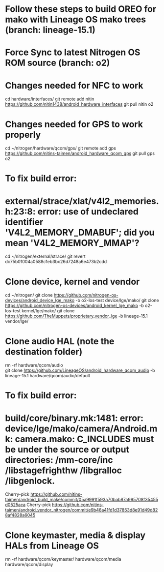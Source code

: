 # Follow these steps to build OREO for mako with Lineage OS mako trees (branch: lineage-15.1)
# Force Sync to latest Nitrogen OS ROM source (branch: o2)

# Changes needed for NFC to work
cd hardware/interfaces/
git remote add nitin https://github.com/nitin1438/android_hardware_interfaces
git pull nitin o2

# Changes needed for GPS to work properly
cd ~/nitrogen/hardware/qcom/gps/
git remote add gps https://github.com/nitins-taimen/android_hardware_qcom_gps
git pull gps o2

# To fix build error:
# external/strace/xlat/v4l2_memories.h:23:8: error: use of undeclared identifier 'V4L2_MEMORY_DMABUF'; did you mean 'V4L2_MEMORY_MMAP'?
cd ~/nitrogen/external/strace/
git revert dc75b01004a0588c1eb3bc26d7248a6e473b2cdd

# Clone device, kernel and vendor
cd ~/nitrogen/
git clone https://github.com/nitrogen-os-devices/android_device_lge_mako -b o2-los-test device/lge/mako/
git clone https://github.com/nitrogen-os-devices/android_kernel_lge_mako -b o2-los-test kernel/lge/mako/
git clone https://github.com/TheMuppets/proprietary_vendor_lge -b lineage-15.1 vendor/lge/

# Clone audio HAL (note the destination folder)
rm -rf hardware/qcom/audio	
git clone https://github.com/LineageOS/android_hardware_qcom_audio -b lineage-15.1 hardware/qcom/audio/default

# To fix build error:
# build/core/binary.mk:1481: error: device/lge/mako/camera/Android.mk: camera.mako: C_INCLUDES must be under the source or output directories: /mm-core/inc /libstagefrighthw /libgralloc /libgenlock.

Cherry-pick https://github.com/nitins-taimen/android_build_make/commit/05a9991f593a70bab87a995708f35455d0525aca	
Cherry-pick https://github.com/nitins-taimen/android_vendor_nitrogen/commit/e9b46a41fd1d37853d8e91d49d828af4828a6045

# Clone keymaster, media & display HALs from Lineage OS
rm -rf hardware/qcom/keymaster/ hardware/qcom/media hardware/qcom/display
